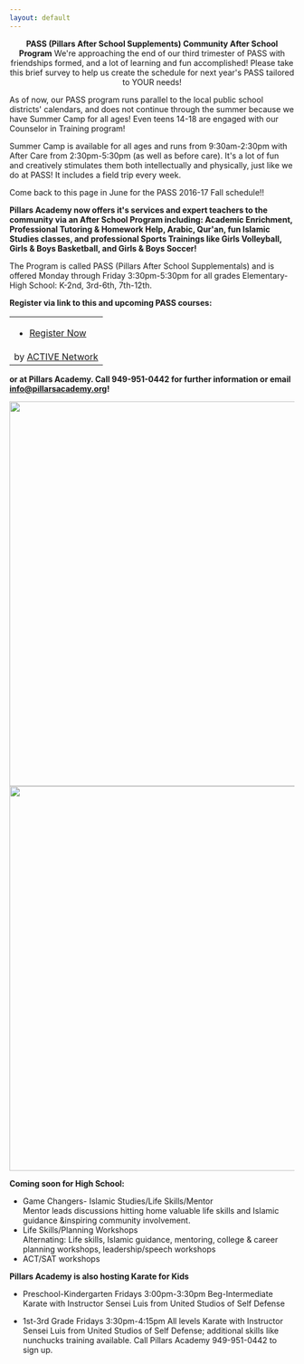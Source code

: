 ```yaml
---
layout: default
---
```

<center>
<b>PASS (Pillars After School Supplements) Community After School Program</b>
We're approaching the end of our third trimester of PASS with friendships formed, and a lot of learning and fun accomplished! Please take this brief survey to help us create the schedule for next year's PASS tailored to YOUR needs! 
</center></b>

As of now, our PASS program runs parallel to the local public school districts' calendars, and does not continue through the summer because we have Summer Camp for all ages! Even teens 14-18 are engaged with our Counselor in Training program!

Summer Camp is available for all ages and runs from 9:30am-2:30pm with After Care from 2:30pm-5:30pm (as well as before care). It's a lot of fun and creatively stimulates them both intellectually and physically, just like we do at PASS! It includes a field trip every week. 

Come back to this page in June for the PASS 2016-17 Fall schedule!!

<b>Pillars Academy now offers it's services and expert teachers to the community via an After School Program including:
Academic Enrichment, Professional Tutoring & Homework Help, Arabic, Qur'an, fun Islamic Studies classes, and professional Sports Trainings like Girls Volleyball, Girls & Boys Basketball, and Girls & Boys Soccer!</b>

The Program is called PASS (Pillars After School Supplementals) and is offered Monday through Friday 3:30pm-5:30pm for all grades Elementary-High School: K-2nd, 3rd-6th, 7th-12th. 

<b>Register via link to this and upcoming PASS courses:
<link rel="stylesheet" type="text/css" media="all" href="https://emarketing.activenetwork.com/res/button/css/button-v4.css" /><table><tbody><tr><td><div id="btn_div" class="btn-g201"><ul><li><a id="btn_lnk" href="https://campscui.active.com/orgs/PillarsAcademy" target="_blank"><span id="btn_txt">Register Now</span></a></li></ul></div></td></tr><tr><td nowrap=""><div id="btn_foot">by <a href="http://www.activenetwork.com" target="_blank" title="Online Registration, Marketing and Event Management Software">ACTIVE Network</a></div></td></tr></tbody></table> 

or at Pillars Academy. Call 949-951-0442 for further information or email info@pillarsacademy.org!</b>


<a href="https://cloud.githubusercontent.com/assets/11180395/13907716/024fd492-eeb2-11e5-90b6-b718e60f47f2.jpg">
  <img width="680" src="https://cloud.githubusercontent.com/assets/11180395/13907716/024fd492-eeb2-11e5-90b6-b718e60f47f2.jpg"/>
  
<a href="https://cloud.githubusercontent.com/assets/11180395/13907739/6833671a-eeb2-11e5-8f69-c1abca5a81a8.jpg">
  <img width="680" src="https://cloud.githubusercontent.com/assets/11180395/13907739/6833671a-eeb2-11e5-8f69-c1abca5a81a8.jpg"/>
</a>


<b>Coming soon for High School:</b>
* Game Changers- Islamic Studies/Life Skills/Mentor				
Mentor leads discussions hitting home valuable life skills and Islamic guidance &inspiring community involvement.  	
* Life Skills/Planning Workshops				
Alternating: Life skills, Islamic guidance, mentoring, college & career planning workshops, leadership/speech workshops		
* ACT/SAT workshops

<b>Pillars Academy is also hosting Karate for Kids</b>

* Preschool-Kindergarten
  Fridays 3:00pm-3:30pm
  Beg-Intermediate Karate with Instructor Sensei Luis from United Studios of Self Defense	

* 1st-3rd Grade
  Fridays 3:30pm-4:15pm
  All levels Karate with Instructor Sensei Luis from United Studios of Self Defense; additional skills like nunchucks training available. Call Pillars Academy 949-951-0442 to sign up.


